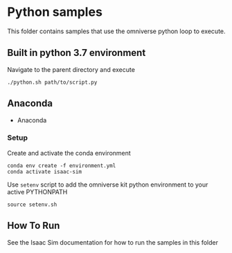 # Python samples

This folder contains samples that use the omniverse python loop to execute.

## Built in python 3.7 environment

Navigate to the parent directory and execute

```
./python.sh path/to/script.py
```

## Anaconda

-   Anaconda

### Setup

Create and activate the conda environment

```
conda env create -f environment.yml
conda activate isaac-sim
```

Use `setenv` script to add the omniverse kit python environment to your active PYTHONPATH

`source setenv.sh`

## How To Run

See the Isaac Sim documentation for how to run the samples in this folder
